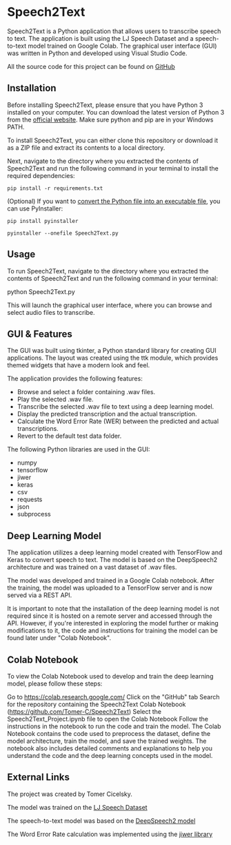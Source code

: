 # Speech2Text
Speech2Text is a Python application that allows users to transcribe speech to text. The application is built using the LJ Speech Dataset and a speech-to-text model trained on Google Colab. The graphical user interface (GUI) was written in Python and developed using Visual Studio Code.

All the source code for this project can be found on [GitHub](https://github.com/Tomer-C/Speech2Text)

## Installation
Before installing Speech2Text, please ensure that you have Python 3 installed on your computer. You can download the latest version of Python 3 from the [official website](https://www.python.org/downloads/). Make sure python and pip are in your Windows PATH.

To install Speech2Text, you can either clone this repository or download it as a ZIP file and extract its contents to a local directory.

Next, navigate to the directory where you extracted the contents of Speech2Text and run the following command in your terminal to install the required dependencies:

    pip install -r requirements.txt

(Optional) If you want to [convert the Python file into an executable file](https://datatofish.com/executable-pyinstaller/), you can use PyInstaller:

    pip install pyinstaller

    pyinstaller --onefile Speech2Text.py

## Usage
To run Speech2Text, navigate to the directory where you extracted the contents of Speech2Text and run the following command in your terminal:

python Speech2Text.py

This will launch the graphical user interface, where you can browse and select audio files to transcribe.

## GUI & Features
The GUI was built using tkinter, a Python standard library for creating GUI applications. The layout was created using the ttk module, which provides themed widgets that have a modern look and feel.

The application provides the following features:

- Browse and select a folder containing .wav files.
- Play the selected .wav file.
- Transcribe the selected .wav file to text using a deep learning model.
- Display the predicted transcription and the actual transcription.
- Calculate the Word Error Rate (WER) between the predicted and actual transcriptions.
- Revert to the default test data folder.

The following Python libraries are used in the GUI:
- numpy
- tensorflow
- jiwer
- keras
- csv
- requests
- json
- subprocess

## Deep Learning Model
The application utilizes a deep learning model created with TensorFlow and Keras to convert speech to text. The model is based on the DeepSpeech2 architecture and was trained on a vast dataset of .wav files.

The model was developed and trained in a Google Colab notebook. After the training, the model was uploaded to a TensorFlow server and is now served via a REST API.

It is important to note that the installation of the deep learning model is not required since it is hosted on a remote server and accessed through the API. However, if you're interested in exploring the model further or making modifications to it, the code and instructions for training the model can be found later under "Colab Notebook".

## Colab Notebook
To view the Colab Notebook used to develop and train the deep learning model, please follow these steps:

Go to https://colab.research.google.com/
Click on the "GitHub" tab
Search for the repository containing the Speech2Text Colab Notebook (https://github.com/Tomer-C/Speech2Text)
Select the Speech2Text_Project.ipynb file to open the Colab Notebook
Follow the instructions in the notebook to run the code and train the model.
The Colab Notebook contains the code used to preprocess the dataset, define the model architecture, train the model, and save the trained weights. The notebook also includes detailed comments and explanations to help you understand the code and the deep learning concepts used in the model.

## External Links
The project was created by Tomer Cicelsky.

The model was trained on the [LJ Speech Dataset](https://keithito.com/LJ-Speech-Dataset/)

The speech-to-text model was based on the [DeepSpeech2 model](https://nvidia.github.io/OpenSeq2Seq/html/speech-recognition/deepspeech2.html)

The Word Error Rate calculation was implemented using the [jiwer library](https://pypi.org/project/jiwer/)


